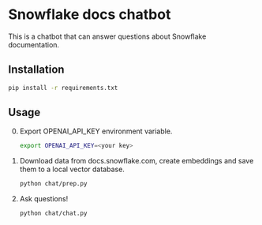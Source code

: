 # Snowflake docs chatbot

This is a chatbot that can answer questions about Snowflake documentation.


## Installation

```bash
pip install -r requirements.txt
```

## Usage

0. Export OPENAI_API_KEY environment variable.

    ```bash
    export OPENAI_API_KEY=<your key>
    ```

1. Download data from docs.snowflake.com, create embeddings and save them to a local vector database.

    ```bash
    python chat/prep.py
    ```

2. Ask questions!
    
    ```bash
    python chat/chat.py
    ```
